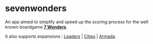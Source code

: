 # sevenwonders

An app aimed to simplify and speed up the scoring process for the well known boardgame **[7 Wonders](https://boardgamegeek.com/boardgame/316377/7-wonders-second-edition)**. 

It also supports expansions : [Leaders](https://boardgamegeek.com/boardgameexpansion/316380/7-wonders-second-edition-leaders) | [Cities](https://boardgamegeek.com/boardgameexpansion/316378/7-wonders-second-edition-cities) | [Armada](https://boardgamegeek.com/boardgameexpansion/316382/7-wonders-second-edition-armada).
